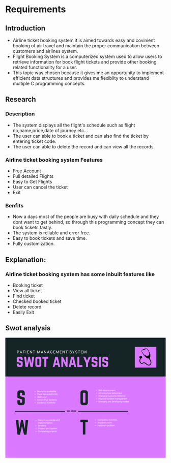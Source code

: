 # Requirements
## Introduction
   * Airline ticket booking system it is aimed towards easy and covinient booking of air travel and maintain the proper communication between customers and airlines system. 
   * Flight Booking System is a computerized system used to allow users to retrieve information for book flight tickets  and provide other booking related functionality for a          user.
   * This topic was chosen because it gives me an opportunity to implement efficient data structures and provides me flexibilty to understand multiple C programming concepts.
 

## Research
### Description
* The system displays all the flight's schedule such as flight no,name,price,date of journey etc...
* The user can able to book a ticket and can also find the ticket by entering ticket code.
* The user can able to delete the record and can view all the records.
### Airline ticket booking system Features 
   * Free Account
   * Full detailed Flights
   * Easy to Get Flights
   * User can cancel the ticket
   * Exit

### Benfits
* Now a days most of the people are busy with daily schedule and they dont want to get behind, so through this programming concept they can book tickets fastly.
* The system is reliable and error free.
* Easy to book tickets and save time.
* Fully customization.

## Explanation:
### Airline ticket booking system has some inbuilt features like
* Booking ticket
* View all ticket
* Find ticket
* Checked booked ticket
* Delete record
* Easily Exit

  
## Swot analysis
![Descripton](https://github.com/293660/mini-project/blob/main/Requriements/swot.png)
